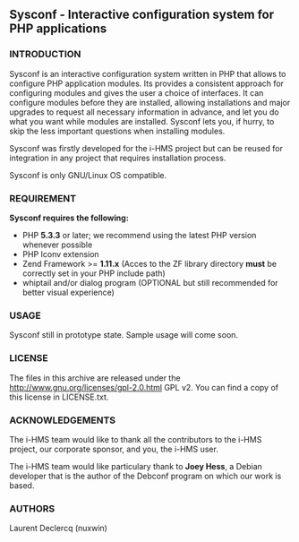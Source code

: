 ## Sysconf -  Interactive configuration system for PHP applications

### INTRODUCTION

Sysconf is an interactive configuration system written in PHP that allows to configure PHP application modules. Its
provides a consistent approach for configuring modules and gives the user a choice of interfaces. It can configure
modules before they are installed, allowing installations and major upgrades to request all necessary information in
advance, and let you do what you want while modules are installed. Sysconf lets you, if hurry, to skip the less
important questions when installing modules.

Sysconf was firstly developed for the i-HMS project but can be reused for integration in any project that requires
installation process.

Sysconf is only GNU/Linux OS compatible.

### REQUIREMENT

**Sysconf requires the following:**

 * PHP **5.3.3** or later; we recommend using the latest PHP version whenever possible
 * PHP Iconv extension
 * Zend Framework >= **1.11.x** (Acces to the ZF library directory **must** be correctly set in your PHP include path)
 * whiptail and/or dialog program (OPTIONAL but still recommended for better visual experience)

### USAGE

Sysconf still in prototype state. Sample usage will come soon.

### LICENSE

The files in this archive are released under the http://www.gnu.org/licenses/gpl-2.0.html GPL v2.
You can find a copy of this license in LICENSE.txt.

### ACKNOWLEDGEMENTS

The i-HMS team would like to thank all the contributors to the i-HMS project, our corporate sponsor,
and you, the i-HMS user.

The i-HMS team would like  particulary thank to **Joey Hess**, a Debian developer that is the author of the Debconf program
on which our work is based.

### AUTHORS
Laurent Declercq (nuxwin)
